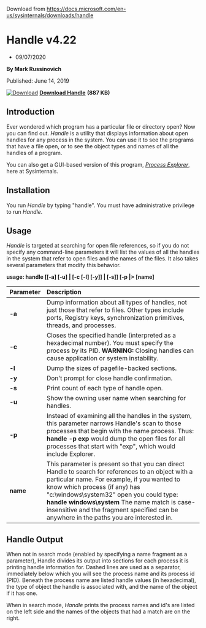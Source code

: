 Download from
https://docs.microsoft.com/en-us/sysinternals/downloads/handle
# Handle v4.22

- 09/07/2020

**By Mark Russinovich**

Published: June 14, 2019

[![Download](https://docs.microsoft.com/en-us/sysinternals/downloads/media/shared/download_sm.png)](https://download.sysinternals.com/files/Handle.zip) [**Download Handle**](https://download.sysinternals.com/files/Handle.zip) **(887 KB)**

## Introduction

Ever wondered which program has a particular file or directory open? Now you can find out. *Handle* is a utility that displays information about open handles for any process in the system. You can use it to see the programs that have a file open, or to see the object types and names of all the handles of a program.

You can also get a GUI-based version of this program, [*Process Explorer*](https://docs.microsoft.com/en-us/sysinternals/downloads/process-explorer), here at Sysinternals.



## Installation

You run *Handle* by typing "handle". You must have administrative privilege to run *Handle*.



## Usage

*Handle* is targeted at searching for open file references, so if you do not specify any command-line parameters it will list the values of all the handles in the system that refer to open files and the names of the files. It also takes several parameters that modify this behavior.

**usage: handle [[-a] [-u] | [-c <handle> [-l] [-y]] | [-s]] [-p <processname>|<pid>> [name]**

| Parameter | Description                                                  |
| :-------- | :----------------------------------------------------------- |
| **-a**    | Dump information about all types of handles, not just those that refer to files. Other types include ports, Registry keys, synchronization primitives, threads, and processes. |
| **-c**    | Closes the specified handle (interpreted as a hexadecimal number). You must specify the process by its PID. **WARNING:** Closing handles can cause application or system instability. |
| **-l**    | Dump the sizes of pagefile-backed sections.                  |
| **-y**    | Don't prompt for close handle confirmation.                  |
| **-s**    | Print count of each type of handle open.                     |
| **-u**    | Show the owning user name when searching for handles.        |
| **-p**    | Instead of examining all the handles in the system, this parameter narrows Handle's scan to those processes that begin with the name process. Thus: **handle -p exp** would dump the open files for all processes that start with "exp", which would include Explorer. |
| **name**  | This parameter is present so that you can direct Handle to search for references to an object with a particular name. For example, if you wanted to know which process (if any) has "c:\windows\system32" open you could type: **handle windows\system** The name match is case-insensitive and the fragment specified can be anywhere in the paths you are interested in. |

## Handle Output

When not in search mode (enabled by specifying a name fragment as a parameter), Handle divides its output into sections for each process it is printing handle information for. Dashed lines are used as a separator, immediately below which you will see the process name and its process id (PID). Beneath the process name are listed handle values (in hexadecimal), the type of object the handle is associated with, and the name of the object if it has one.

When in search mode, *Handle* prints the process names and id's are listed on the left side and the names of the objects that had a match are on the right.